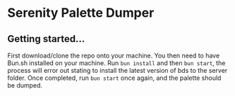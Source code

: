 # Serenity Palette Dumper

## Getting started...

First download/clone the repo onto your machine.
You then need to have Bun.sh installed on your machine.
Run ```bun install``` and then ```bun start```, the process will error out stating to install the latest version of bds to the server folder.
Once completed, run ```bun start``` once again, and the palette should be dumped.